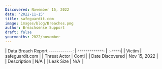 ```yaml
---
Discovered: November 15, 2022
date: '2022-11-15'
title: safeguardit.com
image: images/blog/Breaches.png
author: Breachsense Support
draft: false
yearmonths: 2022/november
---
```



| Data Breach Report
------------:   |:-------------:    | :-----:|
| Victim    | safeguardit.com      | 
| Threat Actor    | Conti      | 
| Date Discovered    | Nov 15, 2022      | 
| Description    | N/A      | 
| Leak Size    | N/A      | 

